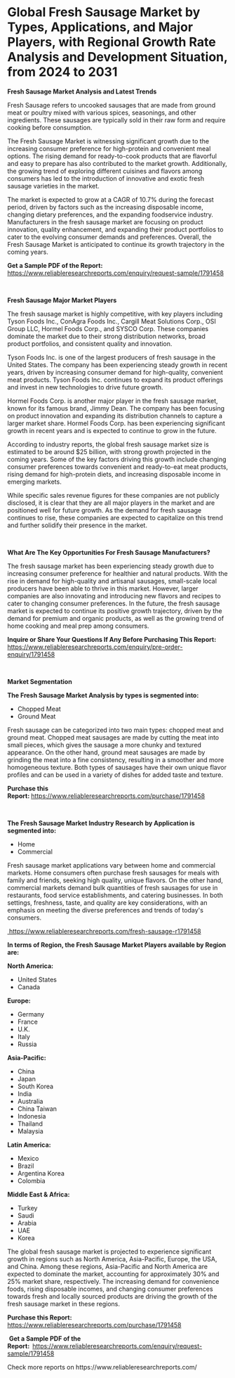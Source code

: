 <p><h1>Global Fresh Sausage Market by Types, Applications, and Major Players, with Regional Growth Rate Analysis and Development Situation, from 2024 to 2031</h1></p><p><strong>Fresh Sausage Market Analysis and Latest Trends</strong></p>
<p><p>Fresh Sausage refers to uncooked sausages that are made from ground meat or poultry mixed with various spices, seasonings, and other ingredients. These sausages are typically sold in their raw form and require cooking before consumption.</p><p>The Fresh Sausage Market is witnessing significant growth due to the increasing consumer preference for high-protein and convenient meal options. The rising demand for ready-to-cook products that are flavorful and easy to prepare has also contributed to the market growth. Additionally, the growing trend of exploring different cuisines and flavors among consumers has led to the introduction of innovative and exotic fresh sausage varieties in the market.</p><p>The market is expected to grow at a CAGR of 10.7% during the forecast period, driven by factors such as the increasing disposable income, changing dietary preferences, and the expanding foodservice industry. Manufacturers in the fresh sausage market are focusing on product innovation, quality enhancement, and expanding their product portfolios to cater to the evolving consumer demands and preferences. Overall, the Fresh Sausage Market is anticipated to continue its growth trajectory in the coming years.</p></p>
<p><strong>Get a Sample PDF of the Report:&nbsp;</strong> <a href="https://www.reliableresearchreports.com/enquiry/request-sample/1791458">https://www.reliableresearchreports.com/enquiry/request-sample/1791458</a></p>
<p>&nbsp;</p>
<p><strong>Fresh Sausage Major Market Players</strong></p>
<p><p>The fresh sausage market is highly competitive, with key players including Tyson Foods Inc., ConAgra Foods Inc., Cargill Meat Solutions Corp., OSI Group LLC, Hormel Foods Corp., and SYSCO Corp. These companies dominate the market due to their strong distribution networks, broad product portfolios, and consistent quality and innovation.</p><p>Tyson Foods Inc. is one of the largest producers of fresh sausage in the United States. The company has been experiencing steady growth in recent years, driven by increasing consumer demand for high-quality, convenient meat products. Tyson Foods Inc. continues to expand its product offerings and invest in new technologies to drive future growth.</p><p>Hormel Foods Corp. is another major player in the fresh sausage market, known for its famous brand, Jimmy Dean. The company has been focusing on product innovation and expanding its distribution channels to capture a larger market share. Hormel Foods Corp. has been experiencing significant growth in recent years and is expected to continue to grow in the future.</p><p>According to industry reports, the global fresh sausage market size is estimated to be around $25 billion, with strong growth projected in the coming years. Some of the key factors driving this growth include changing consumer preferences towards convenient and ready-to-eat meat products, rising demand for high-protein diets, and increasing disposable income in emerging markets.</p><p>While specific sales revenue figures for these companies are not publicly disclosed, it is clear that they are all major players in the market and are positioned well for future growth. As the demand for fresh sausage continues to rise, these companies are expected to capitalize on this trend and further solidify their presence in the market.</p></p>
<p>&nbsp;</p>
<p><strong>What Are The Key Opportunities For Fresh Sausage Manufacturers?</strong></p>
<p><p>The fresh sausage market has been experiencing steady growth due to increasing consumer preference for healthier and natural products. With the rise in demand for high-quality and artisanal sausages, small-scale local producers have been able to thrive in this market. However, larger companies are also innovating and introducing new flavors and recipes to cater to changing consumer preferences. In the future, the fresh sausage market is expected to continue its positive growth trajectory, driven by the demand for premium and organic products, as well as the growing trend of home cooking and meal prep among consumers.</p></p>
<p><strong>Inquire or Share Your Questions If Any Before Purchasing This Report:</strong> <a href="https://www.reliableresearchreports.com/enquiry/pre-order-enquiry/1791458">https://www.reliableresearchreports.com/enquiry/pre-order-enquiry/1791458</a></p>
<p>&nbsp;</p>
<p><strong>Market Segmentation</strong></p>
<p><strong>The Fresh Sausage Market Analysis by types is segmented into:</strong></p>
<p><ul><li>Chopped Meat</li><li>Ground Meat</li></ul></p>
<p><p>Fresh sausage can be categorized into two main types: chopped meat and ground meat. Chopped meat sausages are made by cutting the meat into small pieces, which gives the sausage a more chunky and textured appearance. On the other hand, ground meat sausages are made by grinding the meat into a fine consistency, resulting in a smoother and more homogeneous texture. Both types of sausages have their own unique flavor profiles and can be used in a variety of dishes for added taste and texture.</p></p>
<p><strong>Purchase this Report:&nbsp;</strong><a href="https://www.reliableresearchreports.com/purchase/1791458">https://www.reliableresearchreports.com/purchase/1791458</a></p>
<p>&nbsp;</p>
<p><strong>The Fresh Sausage Market Industry Research by Application is segmented into:</strong></p>
<p><ul><li>Home</li><li>Commercial</li></ul></p>
<p><p>Fresh sausage market applications vary between home and commercial markets. Home consumers often purchase fresh sausages for meals with family and friends, seeking high quality, unique flavors. On the other hand, commercial markets demand bulk quantities of fresh sausages for use in restaurants, food service establishments, and catering businesses. In both settings, freshness, taste, and quality are key considerations, with an emphasis on meeting the diverse preferences and trends of today's consumers.</p></p>
<p><a href="https://www.reliableresearchreports.com/fresh-sausage-r1791458">&nbsp;https://www.reliableresearchreports.com/fresh-sausage-r1791458</a></p>
<p><strong>In terms of Region, the Fresh Sausage Market Players available by Region are:</strong></p>
<p>
    <p> <strong> North America: </strong>
        <ul>
            <li>United States</li>
            <li>Canada</li>
        </ul>
        </p> 
    <p> <strong> Europe: </strong>
        <ul>
            <li>Germany</li>
            <li>France</li>
            <li>U.K.</li>
            <li>Italy</li>
            <li>Russia</li>
        </ul>
        </p> 
    <p> <strong> Asia-Pacific: </strong>
        <ul>
            <li>China</li>
            <li>Japan</li>
            <li>South Korea</li>
            <li>India</li>
            <li>Australia</li>
            <li>China Taiwan</li>
            <li>Indonesia</li>
            <li>Thailand</li>
            <li>Malaysia</li>
        </ul>
        </p> 
    <p> <strong> Latin America: </strong>
        <ul>
            <li>Mexico</li>
            <li>Brazil</li>
            <li>Argentina Korea</li>
            <li>Colombia</li>
        </ul>
        </p> 
    <p> <strong> Middle East & Africa: </strong>
        <ul>
            <li>Turkey</li>
            <li>Saudi</li>
            <li>Arabia</li>
            <li>UAE</li>
            <li>Korea</li>
        </ul>
    </p>
    </p>
<p><p>The global fresh sausage market is projected to experience significant growth in regions such as North America, Asia-Pacific, Europe, the USA, and China. Among these regions, Asia-Pacific and North America are expected to dominate the market, accounting for approximately 30% and 25% market share, respectively. The increasing demand for convenience foods, rising disposable incomes, and changing consumer preferences towards fresh and locally sourced products are driving the growth of the fresh sausage market in these regions.</p></p>
<p><strong>Purchase this Report: </strong><a href="https://www.reliableresearchreports.com/purchase/1791458">https://www.reliableresearchreports.com/purchase/1791458</a></p>
<p>&nbsp;<strong>Get a Sample PDF of the Report:&nbsp;&nbsp;</strong><a href="https://www.reliableresearchreports.com/enquiry/request-sample/1791458">https://www.reliableresearchreports.com/enquiry/request-sample/1791458</a></p>
<p><strong></strong></p>
<p>Check more reports on https://www.reliableresearchreports.com/</p>